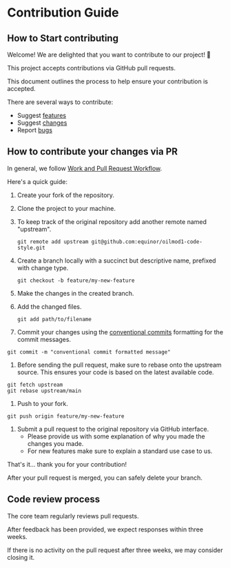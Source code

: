 # Contribution Guide

## How to Start contributing

Welcome! We are delighted that you want to contribute to our project! 💖

This project accepts contributions via GitHub pull requests.

This document outlines the process to help ensure your contribution is accepted.

There are several ways to contribute:

* Suggest [features](https://github.com/equinor/oilmod1-code-style/issues/new?assignees=&labels=type%3A+%3Abulb%3A+feature+request&template=feature-request.md&title=)
* Suggest [changes](https://github.com/equinor/oilmod1-code-style/issues/new?assignees=&labels=type%3A+%3Awrench%3A+maintenance&template=code-maintenance.md&title=)
* Report [bugs](https://github.com/equinor/oilmod1-code-style/issues/new?assignees=&labels=type%3A+%3Abug+bug&template=bug-report.md&title=)

## How to contribute your changes via PR

In general, we follow [Work and Pull Request Workflow](https://github.com/susam/gitpr).

Here's a quick guide:

1. Create your fork of the repository.
1. Clone the project to your machine.
1. To keep track of the original repository add another remote named "upstream".

    ```shell
    git remote add upstream git@github.com:equinor/oilmod1-code-style.git
    ```

1. Create a branch locally with a succinct but descriptive name, prefixed with change type.

    ```shell
    git checkout -b feature/my-new-feature
    ```

1. Make the changes in the created branch.
1. Add the changed files.

    ```shell
    git add path/to/filename
    ```

1. Commit your changes using the [conventional commits](https://www.conventionalcommits.org/en/v1.0.0/) formatting for the commit messages.

```shell
git commit -m "conventional commit formatted message"
```

1. Before sending the pull request, make sure to rebase onto the upstream source. This ensures your code is based on the latest available code.

```shell
git fetch upstream
git rebase upstream/main
```

1. Push to your fork.

```shell
git push origin feature/my-new-feature
```

1. Submit a pull request to the original repository via GitHub interface.  
    * Please provide us with some explanation of why you made the changes you made.  
    * For new features make sure to explain a standard use case to us.

That's it... thank you for your contribution!

After your pull request is merged, you can safely delete your branch.

## Code review process

The core team regularly reviews pull requests.

After feedback has been provided, we expect responses within three weeks.

If there is no activity on the pull request after three weeks, we may consider closing it.
